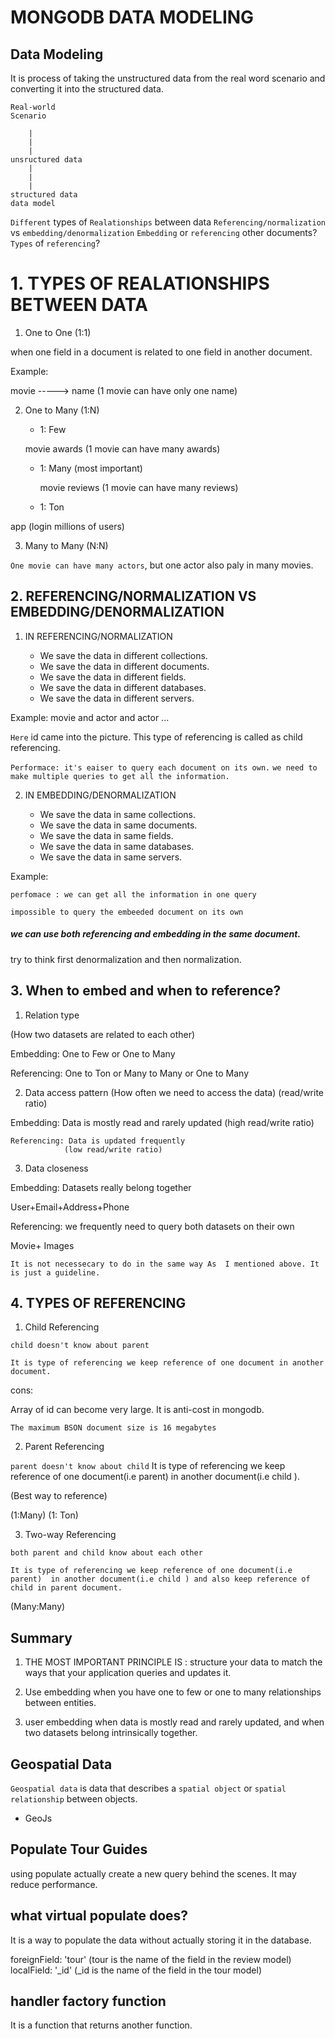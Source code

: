 # MONGODB DATA MODELING 

## Data Modeling

It is process of taking the unstructured data from the real word scenario and converting it into the structured data.

```
Real-world
Scenario

    |
    |
    |
unsructured data
    |
    |
    |
structured data
data model
```


`Different` types of `Realationships` between data 
`Referencing/normalization` vs `embedding/denormalization`
`Embedding` or `referencing` other documents?
`Types` of `referencing`? 

# 1. TYPES OF REALATIONSHIPS BETWEEN DATA 

1. One to One (1:1) 

when one field in a document is related to one field in another document. 

Example: 

movie -----> name (1 movie can have only one name)
       
2. One to Many (1:N)

    - 1: Few    

    movie 
   awards 
(1 movie can have many awards)

    - 1: Many (most important)
  
        movie
    reviews
(1 movie can have many reviews)


    - 1: Ton

app (login millions of users)


3. Many to Many (N:N)

`One movie can have many actors`, but one actor also paly in many movies. 


## 2. REFERENCING/NORMALIZATION VS EMBEDDING/DENORMALIZATION 

1. IN REFERENCING/NORMALIZATION

    - We save the data in different collections.
    - We save the data in different documents.
    - We save the data in different fields.
    - We save the data in different databases.
    - We save the data in different servers.

Example: movie and actor and actor ... 

`Here` id came into the picture. 
This type of referencing is called as child referencing. 

`Performace: it's eaiser to query each document on its own.`
`we need to make multiple queries to get all the information.`


2. IN EMBEDDING/DENORMALIZATION

    - We save the data in same collections.
    - We save the data in same documents.
    - We save the data in same fields.
    - We save the data in same databases.
    - We save the data in same servers.


Example: 


`perfomace : we can get all the information in one query`

`impossible to query the embeeded document on its own`



##### we can use both referencing and embedding in the same document. 

try to think first denormalization and then normalization.

## 3. When to embed and when to reference?

1. Relation type 

(How two datasets are related to each other)

Embedding: One to Few or One to Many

Referencing: One to Ton or Many to Many or One to Many

2. Data access pattern 
 (How often we need to access the data) (read/write ratio)

 Embedding: Data is mostly read and rarely updated
            (high read/write ratio)

    Referencing: Data is updated frequently
                (low read/write ratio)

3. Data closeness

Embedding: Datasets really belong together 

User+Email+Address+Phone

Referencing: we frequently need to query both datasets on their own 

Movie+ Images


`It is not necessecary to do in the same way As  I mentioned above. It is just a guideline.`


## 4. TYPES OF REFERENCING

1. Child Referencing

`child doesn't know about parent`

    It is type of referencing we keep reference of one document in another document.

cons: 

Array of id can become very large.
It is anti-cost in mongodb.

`The maximum BSON document size is 16 megabytes`

2. Parent Referencing

`parent doesn't know about child`
    It is type of referencing we keep reference of one document(i.e parent)  in another document(i.e child ).

(Best way to reference) 

(1:Many) (1: Ton) 


3. Two-way Referencing

`both parent and child know about each other`

    It is type of referencing we keep reference of one document(i.e parent)  in another document(i.e child ) and also keep reference of child in parent document.

(Many:Many)



## Summary 

1. THE MOST IMPORTANT PRINCIPLE IS : structure your data to match the ways that your application queries and updates it.

2. Use embedding when you have one to few or one to many relationships between entities.

3. user embedding when data is mostly read and rarely updated, and when two datasets belong intrinsically together.



## Geospatial Data

`Geospatial data` is data that describes a `spatial object` or `spatial relationship` between objects.

- GeoJs


## Populate Tour Guides

using populate actually create a new query behind the scenes.
It may reduce performance. 


## what virtual populate does?

It is a way to populate the data without actually storing it in the database.

foreignField: 'tour' (tour is the name of the field in the review model)
localField: '_id' (_id is the name of the field in the tour model)


## handler factory function

It is a function that returns another function.
